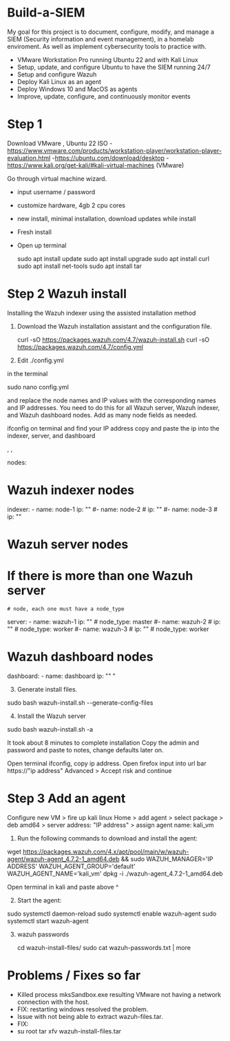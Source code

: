 # Build-a-SIEM
My goal for this project is to document, configure, modify, and manage a SIEM (Security information and event management), in a homelab enviroment. As well as implement cybersecurity tools to practice with. 
- VMware Workstation Pro running Ubuntu 22 and with Kali Linux 
- Setup, update, and configure Ubuntu to have the SIEM running 24/7
- Setup and configure Wazuh
- Deploy Kali Linux as an agent
- Deploy Windows 10 and MacOS as agents
- Improve, update, configure, and continuously monitor events

#  Step 1

Download VMware , Ubuntu 22 ISO
-https://www.vmware.com/products/workstation-player/workstation-player-evaluation.html
-https://ubuntu.com/download/desktop
-https://www.kali.org/get-kali/#kali-virtual-machines (VMware)

Go through virtual machine wizard.
- input username / password
- customize hardware, 4gb 2 cpu cores
- new install, minimal installation, download updates while install
- Fresh install
- Open up terminal

  sudo apt install update
  sudo apt install upgrade
  sudo apt install curl
  sudo apt install net-tools
  sudo apt install tar 


#  Step 2 Wazuh install

Installing the Wazuh indexer using the assisted installation method

1. Download the Wazuh installation assistant and the configuration file.
   
   curl -sO https://packages.wazuh.com/4.7/wazuh-install.sh
   curl -sO https://packages.wazuh.com/4.7/config.yml

2. Edit ./config.yml
   
in the terminal 

  sudo nano config.yml
   
   and replace the node names and IP values with the corresponding names and IP addresses.
   You need to do this for all Wazuh server, Wazuh indexer, and Wazuh dashboard nodes. Add as many node fields as needed.

ifconfig on terminal and find your IP address copy and paste the ip into the indexer, server, and dashboard 

<indexer-node-ip>, <wazuh-manager-ip>,  <dashboard-node-ip>


   nodes:
  # Wazuh indexer nodes
  indexer:
    - name: node-1
      ip: "<indexer-node-ip>"
    #- name: node-2
    #  ip: "<indexer-node-ip>"
    #- name: node-3
    #  ip: "<indexer-node-ip>"

   # Wazuh server nodes
   # If there is more than one Wazuh server
    # node, each one must have a node_type
  server:
    - name: wazuh-1
      ip: "<wazuh-manager-ip>"
    #  node_type: master
    #- name: wazuh-2
    #  ip: "<wazuh-manager-ip>"
    #  node_type: worker
    #- name: wazuh-3
    #  ip: "<wazuh-manager-ip>"
    #  node_type: worker

  # Wazuh dashboard nodes
  dashboard:
    - name: dashboard
      ip: "<dashboard-node-ip>" "

3. Generate install files.
   
sudo bash wazuh-install.sh --generate-config-files

4. Install the Wazuh server

sudo bash wazuh-install.sh -a

It took about 8 minutes to complete installation
Copy the admin and password and paste to notes, change defaults later on.

Open terminal ifconfig, copy ip address.
Open firefox input into url bar https://"ip address"
Advanced > Accept risk and continue 

#  Step 3 Add an agent

Configure new VM > fire up kali linux
Home > add agent > select package > deb amd64 > server address: "IP address" > assign agent name: kali_vm

1.  Run the following commands to download and install the agent:

wget https://packages.wazuh.com/4.x/apt/pool/main/w/wazuh-agent/wazuh-agent_4.7.2-1_amd64.deb && sudo WAZUH_MANAGER='IP ADDRESS' 
WAZUH_AGENT_GROUP='default' WAZUH_AGENT_NAME='kali_vm' dpkg -i ./wazuh-agent_4.7.2-1_amd64.deb

  
Open terminal in kali and paste above ^ 

2.  Start the agent:

sudo systemctl daemon-reload
sudo systemctl enable wazuh-agent
sudo systemctl start wazuh-agent

3. wazuh passwords

   cd wazuh-install-files/
   sudo cat wazuh-passwords.txt | more




# Problems / Fixes so far

- Killed process mksSandbox.exe resulting VMware not having a network connection with the host.
- FIX: restarting windows resolved the problem.
- Issue with not being able to extract wazuh-files.tar.
- FIX:
- su root
  tar xfv wazuh-install-files.tar
